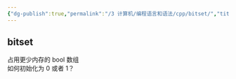 ```yaml
---
{"dg-publish":true,"permalink":"/3 计算机/编程语言和语法/cpp/bitset/","title":"bitset"}
---
```



## bitset
占用更少内存的 bool 数组  
如何初始化为 0 或者 1？